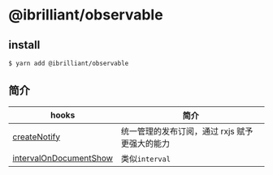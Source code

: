 # @ibrilliant/observable

## install

```bash
$ yarn add @ibrilliant/observable
```

## 简介

| hooks                                                                    | 简介                                           |
| ------------------------------------------------------------------------ | ---------------------------------------------- |
| [createNotify](./src/creator/createNotify/readme.md)                     | 统一管理的发布订阅，通过 rxjs 赋予更强大的能力 |
| [intervalOnDocumentShow](./src/creator/intervalOnDocumentShow/readme.md) | 类似`interval`                                 |

